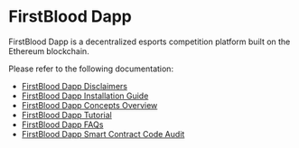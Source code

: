 # FirstBlood Dapp

FirstBlood Dapp is a decentralized esports competition platform built on the Ethereum blockchain.

Please refer to the following documentation:

 * [FirstBlood Dapp Disclaimers](docs/disclaimers.md)
 * [FirstBlood Dapp Installation Guide](dapp/README.md)
 * [FirstBlood Dapp Concepts Overview](docs/concepts.md)
 * [FirstBlood Dapp Tutorial](docs/tutorial.md)
 * [FirstBlood Dapp FAQs](docs/faq.md)
 * [FirstBlood Dapp Smart Contract Code Audit](docs/FirstBloodContractAuditReportv3.2.pdf)
